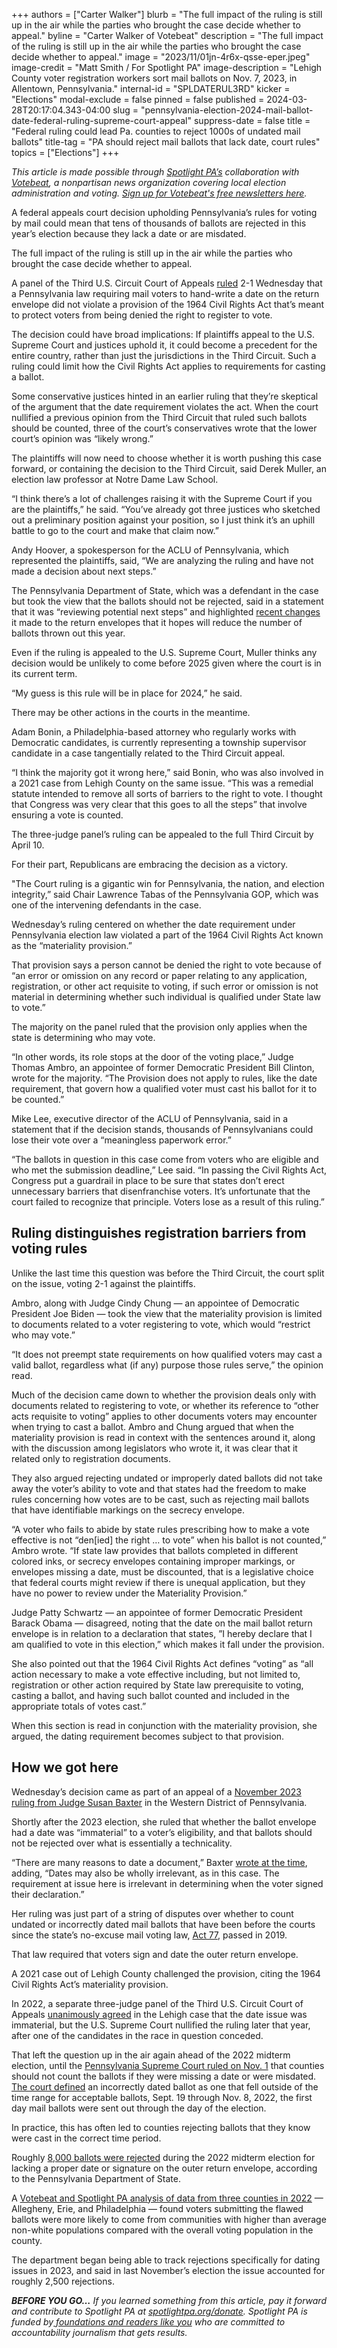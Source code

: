 +++
authors = ["Carter Walker"]
blurb = "The full impact of the ruling is still up in the air while the parties who brought the case decide whether to appeal."
byline = "Carter Walker of Votebeat"
description = "The full impact of the ruling is still up in the air while the parties who brought the case decide whether to appeal."
image = "2023/11/01jn-4r6x-qsse-eper.jpeg"
image-credit = "Matt Smith / For Spotlight PA"
image-description = "Lehigh County voter registration workers sort mail ballots on Nov. 7, 2023, in Allentown, Pennsylvania."
internal-id = "SPLDATERUL3RD"
kicker = "Elections"
modal-exclude = false
pinned = false
published = 2024-03-28T20:17:04.343-04:00
slug = "pennsylvania-election-2024-mail-ballot-date-federal-ruling-supreme-court-appeal"
suppress-date = false
title = "Federal ruling could lead Pa. counties to reject 1000s of undated mail ballots"
title-tag = "PA should reject mail ballots that lack date, court rules"
topics = ["Elections"]
+++

<em>This article is made possible through </em><a href="https://www.spotlightpa.org/"><em>Spotlight PA’s</em></a><em> collaboration with </em><a href="https://www.votebeat.org/"><em>Votebeat</em></a><em>, a nonpartisan news organization covering local election administration and voting. </em><a href="https://www.votebeat.org/newsletters/"><em>Sign up for Votebeat&#39;s free newsletters here</em></a><em>.</em>

A federal appeals court decision upholding Pennsylvania’s rules for voting by mail could mean that tens of thousands of ballots are rejected in this year’s election because they lack a date or are misdated.

The full impact of the ruling is still up in the air while the parties who brought the case decide whether to appeal.

A panel of the Third U.S. Circuit Court of Appeals <a href="https://wp.api.aclu.org/wp-content/uploads/2024/03/Opinions.pdf">ruled</a> 2-1 Wednesday that a Pennsylvania law requiring mail voters to hand-write a date on the return envelope did not violate a provision of the 1964 Civil Rights Act that’s meant to protect voters from being denied the right to register to vote.

<script src="https://www.spotlightpa.org/embed.js" async></script><div data-spl-embed-version="1" data-spl-src="https://www.spotlightpa.org/embeds/newsletter/"></div>

The decision could have broad implications: If plaintiffs appeal to the U.S. Supreme Court and justices uphold it, it could become a precedent for the entire country, rather than just the jurisdictions in the Third Circuit. Such a ruling could limit how the Civil Rights Act applies to requirements for casting a ballot.

Some conservative justices hinted in an earlier ruling that they’re skeptical of the argument that the date requirement violates the act. When the court nullified a previous opinion from the Third Circuit that ruled such ballots should be counted, three of the court’s conservatives wrote that the lower court’s opinion was “likely wrong.”

The plaintiffs will now need to choose whether it is worth pushing this case forward, or containing the decision to the Third Circuit, said Derek Muller, an election law professor at Notre Dame Law School.

“I think there’s a lot of challenges raising it with the Supreme Court if you are the plaintiffs,” he said. “You’ve already got three justices who sketched out a preliminary position against your position, so I just think it’s an uphill battle to go to the court and make that claim now.”

Andy Hoover, a spokesperson for the ACLU of Pennsylvania, which represented the plaintiffs, said, “We are analyzing the ruling and have not made a decision about next steps.”

The Pennsylvania Department of State, which was a defendant in the case but took the view that the ballots should not be rejected, said in a statement that it was “reviewing potential next steps” and highlighted <a href="https://www.media.pa.gov/pages/state-details.aspx?newsid=584">recent changes</a> it made to the return envelopes that it hopes will reduce the number of ballots thrown out this year.

Even if the ruling is appealed to the U.S. Supreme Court, Muller thinks any decision would be unlikely to come before 2025 given where the court is in its current term.

“My guess is this rule will be in place for 2024,” he said.

There may be other actions in the courts in the meantime.

Adam Bonin, a Philadelphia-based attorney who regularly works with Democratic candidates, is currently representing a township supervisor candidate in a case tangentially related to the Third Circuit appeal.

“I think the majority got it wrong here,” said Bonin, who was also involved in a 2021 case from Lehigh County on the same issue. “This was a remedial statute intended to remove all sorts of barriers to the right to vote. I thought that Congress was very clear that this goes to all the steps” that involve ensuring a vote is counted.

The three-judge panel’s ruling can be appealed to the full Third Circuit by April 10.

For their part, Republicans are embracing the decision as a victory.

&#34;The Court ruling is a gigantic win for Pennsylvania, the nation, and election integrity,” said Chair Lawrence Tabas of the Pennsylvania GOP, which was one of the intervening defendants in the case.

Wednesday’s ruling centered on whether the date requirement under Pennsylvania election law violated a part of the 1964 Civil Rights Act known as the “materiality provision.”

That provision says a person cannot be denied the right to vote because of “an error or omission on any record or paper relating to any application, registration, or other act requisite to voting, if such error or omission is not material in determining whether such individual is qualified under State law to vote.”

The majority on the panel ruled that the provision only applies when the state is determining who may vote.

“In other words, its role stops at the door of the voting place,” Judge Thomas Ambro, an appointee of former Democratic President Bill Clinton, wrote for the majority. “The Provision does not apply to rules, like the date requirement, that govern how a qualified voter must cast his ballot for it to be counted.”

Mike Lee, executive director of the ACLU of Pennsylvania, said in a statement that if the decision stands, thousands of Pennsylvanians could lose their vote over a “meaningless paperwork error.”

“The ballots in question in this case come from voters who are eligible and who met the submission deadline,” Lee said. “In passing the Civil Rights Act, Congress put a guardrail in place to be sure that states don’t erect unnecessary barriers that disenfranchise voters. It’s unfortunate that the court failed to recognize that principle. Voters lose as a result of this ruling.”

## Ruling distinguishes registration barriers from voting rules

Unlike the last time this question was before the Third Circuit, the court split on the issue, voting 2-1 against the plaintiffs.

Ambro, along with Judge Cindy Chung — an appointee of Democratic President Joe Biden — took the view that the materiality provision is limited to documents related to a voter registering to vote, which would “restrict who may vote.”

“It does not preempt state requirements on how qualified voters may cast a valid ballot, regardless what (if any) purpose those rules serve,” the opinion read.

Much of the decision came down to whether the provision deals only with documents related to registering to vote, or whether its reference to “other acts requisite to voting” applies to other documents voters may encounter when trying to cast a ballot. Ambro and Chung argued that when the materiality provision is read in context with the sentences around it, along with the discussion among legislators who wrote it, it was clear that it related only to registration documents.

They also argued rejecting undated or improperly dated ballots did not take away the voter’s ability to vote and that states had the freedom to make rules concerning how votes are to be cast, such as rejecting mail ballots that have identifiable markings on the secrecy envelope.

“A voter who fails to abide by state rules prescribing how to make a vote effective is not “den\[ied\] the right … to vote” when his ballot is not counted,” Ambro wrote. “If state law provides that ballots completed in different colored inks, or secrecy envelopes containing improper markings, or envelopes missing a date, must be discounted, that is a legislative choice that federal courts might review if there is unequal application, but they have no power to review under the Materiality Provision.”

Judge Patty Schwartz — an appointee of former Democratic President Barack Obama — disagreed, noting that the date on the mail ballot return envelope is in relation to a declaration that states, ”I hereby declare that I am qualified to vote in this election,” which makes it fall under the provision.

She also pointed out that the 1964 Civil Rights Act defines “voting” as “all action necessary to make a vote effective including, but not limited to, registration or other action required by State law prerequisite to voting, casting a ballot, and having such ballot counted and included in the appropriate totals of votes cast.”

When this section is read in conjunction with the materiality provision, she argued, the dating requirement becomes subject to that provision.

## How we got here

Wednesday’s decision came as part of an appeal of a <a href="https://www.votebeat.org/pennsylvania/2023/11/21/pennsylvania-undated-mail-ballots-voting-access-appeal/">November 2023 ruling from Judge Susan Baxter</a> in the Western District of Pennsylvania.

Shortly after the 2023 election, she ruled that whether the ballot envelope had a date was “immaterial” to a voter’s eligibility, and that ballots should not be rejected over what is essentially a technicality.

“There are many reasons to date a document,” Baxter <a href="https://www.democracydocket.com/analysis/this-civil-rights-provision-protects-your-vote-from-simple-mistakes/">wrote at the time</a>, adding, “Dates may also be wholly irrelevant, as in this case. The requirement at issue here is irrelevant in determining when the voter signed their declaration.”

Her ruling was just part of a string of disputes over whether to count undated or incorrectly dated mail ballots that have been before the courts since the state’s no-excuse mail voting law, <a href="https://www.spotlightpa.org/news/2022/03/pennsylvania-mail-voting-supreme-court-hearing/">Act 77</a>, passed in 2019.

That law required that voters sign and date the outer return envelope.

A 2021 case out of Lehigh County challenged the provision, citing the 1964 Civil Rights Act’s materiality provision.

<script src="https://www.spotlightpa.org/embed.js" async></script><div data-spl-embed-version="1" data-spl-src="https://www.spotlightpa.org/embeds/donate/"></div>

In 2022, a separate three-judge panel of the Third U.S. Circuit Court of Appeals <a href="https://www.inquirer.com/politics/election/undated-mail-ballots-pennsylvania-lehigh-county-migliori-20220520.html">unanimously agreed</a> in the Lehigh case that the date issue was immaterial, but the U.S. Supreme Court nullified the ruling later that year, after one of the candidates in the race in question conceded.

That left the question up in the air again ahead of the 2022 midterm election, until the <a href="https://www.inquirer.com/politics/election/pennsylvania-supreme-court-undated-mail-ballots-20221101.html">Pennsylvania Supreme Court ruled on Nov. 1</a> that counties should not count the ballots if they were missing a date or were misdated. <a href="https://www.pacourts.us/Storage/media/pdfs/20221105/170248-nov.5,2022-supplementalorder.pdf">The court defined</a> an incorrectly dated ballot as one that fell outside of the time range for acceptable ballots, Sept. 19 through Nov. 8, 2022, the first day mail ballots were sent out through the day of the election.

In practice, this has often led to counties rejecting ballots that they know were cast in the correct time period.

Roughly <a href="https://apnews.com/article/2022-midterm-elections-pennsylvania-united-states-government-a1c75c9cfc2f1bfca21ac4a4cbfe60f0">8,000 ballots were rejected</a> during the 2022 midterm election for lacking a proper date or signature on the outer return envelope, according to the Pennsylvania Department of State.

A <a href="https://www.votebeat.org/pennsylvania/2022/11/28/23482842/undated-ballot-mail-voting-rejection-disparity/">Votebeat and Spotlight PA analysis of data from three counties in 2022</a> — Allegheny, Erie, and Philadelphia — found voters submitting the flawed ballots were more likely to come from communities with higher than average non-white populations compared with the overall voting population in the county.

The department began being able to track rejections specifically for dating issues in 2023, and said in last November’s election the issue accounted for roughly 2,500 rejections.

<strong><em>BEFORE YOU GO…</em></strong><em> If you learned something from this article, pay it forward and contribute to Spotlight PA at </em><a href="http://spotlightpa.org/donate"><em>spotlightpa.org/donate</em></a><em>. Spotlight PA is funded by</em><a href="https://www.spotlightpa.org/support"><em> foundations and readers like you</em></a><em> who are committed to accountability journalism that gets results.</em>

